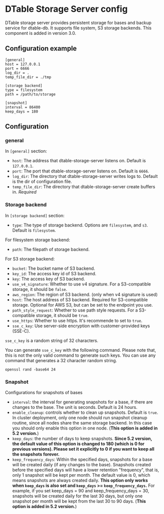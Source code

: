 # DTable Storage Server config

DTable storage server provides persistent storage for bases and backup service for dtable-db. It supports file system, S3 storage backends. This component is added in version 3.0.

## Configuration example

```
[general]
host = 127.0.0.1
port = 6666
log_dir = .
temp_file_dir = ./tmp

[storage backend]
type = filesystem
path = /path/to/storage

[snapshot]
interval = 86400
keep_days = 180
```


## Configuration

### general

In `[general]` section:

- `host`: The address that dtable-storage-server listens on. Default is `127.0.0.1`.
- `port`: The port that dtable-storage-server listens on. Default is `6666`.
- `log_dir`: The directory that dtable-storage-server writes logs to. Default is the dir of configuration file.
- `temp_file_dir`: The directory that dtable-storage-server create buffers in. _Required_

### Storage backend

In `[storage backend]` section:

- `type`: The type of storage backend. Options are `filesystem`, and `s3`. Default is `filesystem`.

For filesystem storage backend:

- `path`: The filepath of storage backend.


For S3 storage backend:

- `bucket`: The bucket name of S3 backend.
- `key_id`: The access key id of S3 backend.
- `key`: The access key of S3 backend.
- `use_v4_signature`: Whether to use v4 signature. For a S3-compatible storage, it should be `false`.
- `aws_region`: The region of S3 backend. (only when v4 signature is used)
- `host`: The host address of S3 backend. Required for S3-compatible storage. Optional for AWS S3, but can be set to the endpoint you use.
- `path_style_request`: Whether to use path style requests. For a S3-compatible storage, it should be `true`.
- `use_https`: Whether to use https. It's recommende to set to `true`.
- `sse_c_key`: Use server-side encryption with customer-provided keys (SSE-C).

`sse_c_key` is a random string of 32 characters.

You can generate `sse_c_key` with the following command. Please note that, this is not the only valid command to generate such keys. You can use any command that generates a 32 character random string.

```
openssl rand -base64 24
```

### Snapshot

Configurations for snapshots of bases

* `interval`: the interval for generating snapshots for a base, if there are changes to the base. The unit is seconds. Default is 24 hours.
* `enable_cleanup`: controls whether to clean up snapshots. Default is `true`. In cluster deployment, only one node should run snapshot cleanup routine, since all nodes share the same storage backend. In this case you should only enable this option in one node. (**This option is added in 5.2 version.**)
* `keep_days`: the number of days to keep snapshots. **Since 5.2 version, the default value of this option is changed to 180 (which is 0 for previous versions). Please set it explicitly to 0 if you want to keep all the snapshots forever.**
* `keep_frequency_days`: Within the specified days, snapshots for a base will be created daily (if any changes to the base). Snapshots created before the specified days will have a lower retention "frequency", that is, only 1 snapshot will be kept per month. The default value is 0, which means snapshots are always created daily. **This option only works when `keep_days` is also set and `keep_days` >= `keep_frequency_days`.** For example, if you set keep_days = 90 and keep_frequency_days = 30, snapshots will be created daily for the last 30 days, but only one snapshot per month will be kept from the last 30 to 90 days. (**This option is added in 5.2 version.**)
